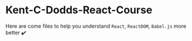 # Kent-C-Dodds-React-Course

Here are come files to help you understand `React`, `ReactDOM`, `Babel.js` more better ✔️
